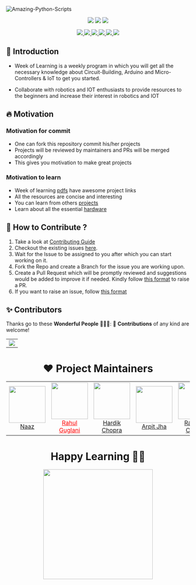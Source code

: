 ![Amazing-Python-Scripts](https://socialify.git.ci/IoT-Buzz/IoT/image?font=KoHo&forks=1&issues=1&language=1&logo=https%3A%2F%2Fi.pinimg.com%2Foriginals%2F33%2F4e%2F06%2F334e063ae9f247704b37549b4b0f47d1.png&owner=1&&pattern=Circuit%20Board&pulls=1&stargazers=1&theme=Light)

<p align = "center">
  <img src = "https://forthebadge.com/images/badges/built-by-developers.svg" />
  <img src = "https://forthebadge.com/images/badges/built-with-love.svg" />
  <img src = "https://forthebadge.com/images/badges/built-with-swag.svg" />
</p>

<p align = "center">
  <a href = "https://github.com/IoT-Buzz/IoT/issues">
    <img src = "https://img.shields.io/github/issues/IoT-Buzz/IoT.svg" />
  </a>
  <a href = "https://github.com/IoT-Buzz/IoT/issues?q=is%3Aissue+is%3Aclosed">
    <img src = "https://img.shields.io/github/issues-closed/IoT-Buzz/IoT.svg" />
  </a>
  <a href = "https://github.com/IoT-Buzz/IoT/pulls">
    <img src = "https://img.shields.io/github/issues-pr/IoT-Buzz/IoT.svg" />
  </a>
  <a href = "https://github.com/IoT-Buzz/IoT/pulls?q=is%3Apr+is%3Aclosed">
    <img src = "https://img.shields.io/github/issues-pr-closed/IoT-Buzz/IoT.svg" />
  </a>
  <a href = "">
    <img src = "https://img.shields.io/github/repo-size/IoT-Buzz/IoT?color=yellow" />
  </a>
  <a href = "">
    <img src = "https://img.shields.io/tokei/lines/github/IoT-Buzz/IoT?color=red&label=Lines%20of%20Code" />
  </a>
</p>

## 📑 Introduction 
- Week of Learning is a weekly program in which you will get all the necessary knowledge
about Circuit-Building, Arduino and Micro-Controllers & IoT to get you started. 

- Collaborate with robotics and IOT enthusiasts to provide resources to the beginners and increase their interest in robotics and IOT

## 🔥 Motivation

### Motivation for commit
- One can fork this repository commit his/her projects
- Projects will be reviewed by maintainers and PRs will be merged accordingly
- This gives you motivation to make great projects

### Motivation to learn
- Week of learning [pdfs](WEEK_of_learning) have awesome project links
- All the resources are concise and interesting
- You can learn from others [projects](projects)
- Learn about all the essential [hardware](Hardware)

## 🤖 How to Contribute ?

1. Take a look at [Contributing Guide](CONTRIBUTING.md)
2. Checkout the existing issues [here](issues). 
3. Wait for the Issue to be assigned to you after which you can start working on it. 
4. Fork the Repo and create a Branch for the issue you are working upon.
5. Create a Pull Request which will be promptly reviewed and suggestions would be added to improve it if needed. Kindly follow [this format](assets/pr_template.md) to raise a PR.
6. If you want to raise an issue, follow [this format](assets/issue_template.md)

## ✨ Contributors

Thanks go to these **Wonderful People** 👨🏻‍💻:      🚀 **Contributions** of any kind are welcome! 

<table>
	<tr>
		<td>
			<a href="https://github.com/IoT-Buzz/IoT/graphs/contributors">
  <img src="https://contrib.rocks/image?repo=IoT-Buzz/IoT" />
</a>
		</td>
	</tr>
</table>

<p align = "center"><h1  align = "center"> ❤️ Project Maintainers </h1> </p>
<table align = "center">
<tr>
<td align="center"><a href="https://github.com/naazkakria"><img src="https://avatars.githubusercontent.com/u/65398335?v=4" width=100px height=100px /></a></br> 
	<a href = "https://www.linkedin.com/in/naaz-kakria-b63a30193/" ">Naaz</a>
</td>

<td align="center" ><a href="https://github.com/rahulguglani"><img src="https://avatars.githubusercontent.com/u/60490438?v=4" width=100px height=100px /></a></br> 	<a href = "https://www.linkedin.com/in/rahul-guglani-7b4a86145/" style="color:red;">Rahul Guglani</a>
</td>

<td align="center"><a href="https://media-exp1.licdn.com/dms/image/C4E03AQEGDfGMmc8mcA/profile-displayphoto-shrink_200_200/0/1626307820445?e=1637798400&v=beta&t=mFjEd8ebXVCanv74eaZJT8tFVg3BACtoxHgUcLaZrWw"><img src="https://media-exp1.licdn.com/dms/image/C4E03AQEGDfGMmc8mcA/profile-displayphoto-shrink_200_200/0/1626307820445?e=1637798400&v=beta&t=mFjEd8ebXVCanv74eaZJT8tFVg3BACtoxHgUcLaZrWw" width=100px height=100px /></a></br> 
<a href = "https://www.linkedin.com/in/hardik-chopra-62b6771a8/">Hardik Chopra</a>
</td>

<td align="center"><a href="https://github.com/Arpit-Jha"><img src="https://avatars.githubusercontent.com/u/77734479?v=4" width=100px height=100px /></a></br> 
		<a href = "https://www.linkedin.com/in/arpitjha/">Arpit Jha</a>
</td>

<td align="center"><a href="https://github.com/ravinder-chadha"><img src="https://media-exp1.licdn.com/dms/image/C4D03AQHKfjUDh1vpFQ/profile-displayphoto-shrink_200_200/0/1621690181721?e=1637798400&v=beta&t=VvNCwcYWusJ-LzOirZ7aHfbhXrdHskgJdW_aj-lB_pY" width=100px height=100px /></a></br> 
	<a href = "https://www.linkedin.com/in/ravinder-chadha/">Ravinder Chadha</a>
</td>
</tr>
</table>


<h1 align=center>Happy Learning 👨‍💻 </h1>

<p align="center">
<img src="screenshots/robo.gif?raw=true" width="300px"/>
</p>
